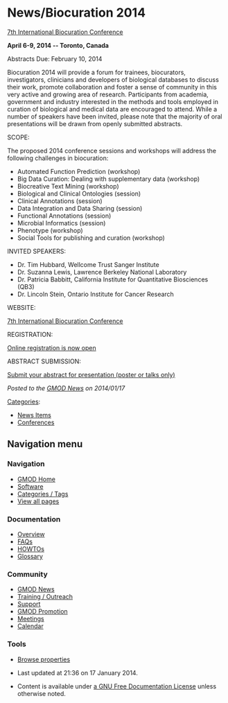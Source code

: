 



<span id="top"></span>




# <span dir="auto">News/Biocuration 2014</span>









<a href="http://biocuration2014.events.oicr.on.ca/"
class="external text" rel="nofollow">7th International Biocuration
Conference</a>

**April 6-9, 2014 -- Toronto, Canada**

Abstracts Due: February 10, 2014

Biocuration 2014 will provide a forum for trainees, biocurators,
investigators, clinicians and developers of biological databases to
discuss their work, promote collaboration and foster a sense of
community in this very active and growing area of research. Participants
from academia, government and industry interested in the methods and
tools employed in curation of biological and medical data are encouraged
to attend. While a number of speakers have been invited, please note
that the majority of oral presentations will be drawn from openly
submitted abstracts.

SCOPE:

The proposed 2014 conference sessions and workshops will address the
following challenges in biocuration:

- Automated Function Prediction (workshop)
- Big Data Curation: Dealing with supplementary data (workshop)
- Biocreative Text Mining (workshop)
- Biological and Clinical Ontologies (session)
- Clinical Annotations (session)
- Data Integration and Data Sharing (session)
- Functional Annotations (session)
- Microbial Informatics (session)
- Phenotype (workshop)
- Social Tools for publishing and curation (workshop)

INVITED SPEAKERS:

- Dr. Tim Hubbard, Wellcome Trust Sanger Institute
- Dr. Suzanna Lewis, Lawrence Berkeley National Laboratory
- Dr. Patricia Babbitt, California Institute for Quantitative
  Biosciences (QB3)
- Dr. Lincoln Stein, Ontario Institute for Cancer Research

WEBSITE:

<a href="http://biocuration2014.events.oicr.on.ca/"
class="external text" rel="nofollow">7th International Biocuration
Conference</a>

  
REGISTRATION:

<a
href="http://biocuration2014.events.oicr.on.ca/biocuration-registration-and-abstract-submission"
class="external text" rel="nofollow">Online registration is now open</a>

  
ABSTRACT SUBMISSION:

<a href="https://www.easychair.org/conferences/?conf=isb2014"
class="external text" rel="nofollow">Submit your abstract for
presentation (poster or talks only)</a>

  



*Posted to the [GMOD News](../GMOD_News "GMOD News") on 2014/01/17*






[Categories](../Special%3ACategories "Special%3ACategories"):

- [News Items](../Category%3ANews_Items "Category%3ANews Items")
- [Conferences](../Category%3AConferences "Category%3AConferences")






## Navigation menu







<a href="../Main_Page"
style="background-image: url(../../images/GMOD-cogs.png);"
title="Visit the main page"></a>


### Navigation



- <span id="n-GMOD-Home">[GMOD Home](../Main_Page)</span>
- <span id="n-Software">[Software](../GMOD_Components)</span>
- <span id="n-Categories-.2F-Tags">[Categories /
  Tags](../Categories)</span>
- <span id="n-View-all-pages">[View all
  pages](../Special:AllPages)</span>




### Documentation



- <span id="n-Overview">[Overview](../Overview)</span>
- <span id="n-FAQs">[FAQs](../Category%3AFAQ)</span>
- <span id="n-HOWTOs">[HOWTOs](../Category%3AHOWTO)</span>
- <span id="n-Glossary">[Glossary](../Glossary)</span>




### Community



- <span id="n-GMOD-News">[GMOD News](../GMOD_News)</span>
- <span id="n-Training-.2F-Outreach">[Training /
  Outreach](../Training_and_Outreach)</span>
- <span id="n-Support">[Support](../Support)</span>
- <span id="n-GMOD-Promotion">[GMOD Promotion](../GMOD_Promotion)</span>
- <span id="n-Meetings">[Meetings](../Meetings)</span>
- <span id="n-Calendar">[Calendar](../Calendar)</span>




### Tools

- <span id="t-smwbrowselink"><a href="../Special%253ABrowse/News-2FBiocuration_2014"
  rel="smw-browse">Browse properties</a></span>



- <span id="footer-info-lastmod">Last updated at 21:36 on 17 January
  2014.</span>
<!-- - <span id="footer-info-viewcount">12,833 page views.</span> -->
- <span id="footer-info-copyright">Content is available under
  <a href="http://www.gnu.org/licenses/fdl-1.3.html" class="external"
  rel="nofollow">a GNU Free Documentation License</a> unless otherwise
  noted.</span>

<!-- -->



<!-- -->




